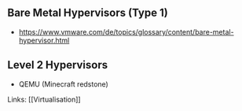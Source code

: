 ## Bare Metal Hypervisors (Type 1)
- https://www.vmware.com/de/topics/glossary/content/bare-metal-hypervisor.html

## Level 2 Hypervisors
- QEMU (Minecraft redstone)

Links:
[[Virtualisation]]